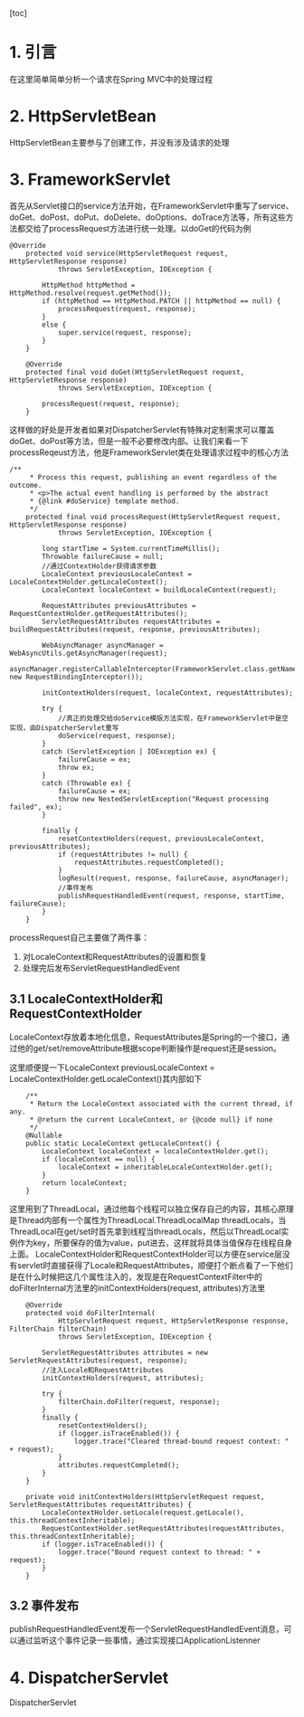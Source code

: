 [toc]
# 1. 引言
在这里简单简单分析一个请求在Spring MVC中的处理过程
# 2. HttpServletBean
HttpServletBean主要参与了创建工作，并没有涉及请求的处理
# 3. FrameworkServlet
首先从Servlet接口的service方法开始，在FrameworkServlet中重写了service、doGet、doPost、doPut、doDelete、doOptions、doTrace方法等，所有这些方法都交给了processRequest方法进行统一处理。以doGet的代码为例
```
@Override
	protected void service(HttpServletRequest request, HttpServletResponse response)
			throws ServletException, IOException {

		HttpMethod httpMethod = HttpMethod.resolve(request.getMethod());
		if (httpMethod == HttpMethod.PATCH || httpMethod == null) {
			processRequest(request, response);
		}
		else {
			super.service(request, response);
		}
	}

	@Override
	protected final void doGet(HttpServletRequest request, HttpServletResponse response)
			throws ServletException, IOException {

		processRequest(request, response);
	}
```
这样做的好处是开发者如果对DispatcherServlet有特殊对定制需求可以覆盖doGet、doPost等方法，但是一般不必要修改内部。让我们来看一下processReqeust方法，他是FrameworkServlet类在处理请求过程中的核心方法
```
/**
	 * Process this request, publishing an event regardless of the outcome.
	 * <p>The actual event handling is performed by the abstract
	 * {@link #doService} template method.
	 */
	protected final void processRequest(HttpServletRequest request, HttpServletResponse response)
			throws ServletException, IOException {

		long startTime = System.currentTimeMillis();
		Throwable failureCause = null;
        //通过ContextHolder获得请求参数
		LocaleContext previousLocaleContext = LocaleContextHolder.getLocaleContext();
		LocaleContext localeContext = buildLocaleContext(request);

		RequestAttributes previousAttributes = RequestContextHolder.getRequestAttributes();
		ServletRequestAttributes requestAttributes = buildRequestAttributes(request, response, previousAttributes);

		WebAsyncManager asyncManager = WebAsyncUtils.getAsyncManager(request);
		asyncManager.registerCallableInterceptor(FrameworkServlet.class.getName(), new RequestBindingInterceptor());

		initContextHolders(request, localeContext, requestAttributes);

		try {
            //真正的处理交给doService模版方法实现，在FrameworkServlet中是空实现，由DispatcherServlet重写
			doService(request, response);
		}
		catch (ServletException | IOException ex) {
			failureCause = ex;
			throw ex;
		}
		catch (Throwable ex) {
			failureCause = ex;
			throw new NestedServletException("Request processing failed", ex);
		}

		finally {
			resetContextHolders(request, previousLocaleContext, previousAttributes);
			if (requestAttributes != null) {
				requestAttributes.requestCompleted();
			}
			logResult(request, response, failureCause, asyncManager);
            //事件发布
			publishRequestHandledEvent(request, response, startTime, failureCause);
		}
	}
```
processRequest自己主要做了两件事：

1. 对LocaleContext和RequestAttributes的设置和恢复
2. 处理完后发布ServletRequestHandledEvent
## 3.1 LocaleContextHolder和RequestContextHolder
LocaleContext存放着本地化信息，RequestAttributes是Spring的一个接口，通过他的get/set/removeAttribute根据scope判断操作是request还是session。

这里顺便提一下LocaleContext previousLocaleContext = LocaleContextHolder.getLocaleContext()其内部如下
```
	/**
	 * Return the LocaleContext associated with the current thread, if any.
	 * @return the current LocaleContext, or {@code null} if none
	 */
	@Nullable
	public static LocaleContext getLocaleContext() {
		LocaleContext localeContext = localeContextHolder.get();
		if (localeContext == null) {
			localeContext = inheritableLocaleContextHolder.get();
		}
		return localeContext;
	}
```
这里用到了ThreadLocal，通过他每个线程可以独立保存自己的内容，其核心原理是Thread内部有一个属性为ThreadLocal.ThreadLocalMap threadLocals，当ThreadLocal在get/set时首先拿到线程当threadLocals，然后以ThreadLocal实例作为key，所要保存的值为value，put进去，这样就将具体当值保存在线程自身上面。
LocaleContextHolder和RequestContextHolder可以方便在service层没有servlet时直接获得了Locale和RequestAttributes，顺便打个断点看了一下他们是在什么时候把这几个属性注入的，发现是在RequestContextFilter中的doFilterInternal方法里的initContextHolders(request, attributes)方法里
```
	@Override
	protected void doFilterInternal(
			HttpServletRequest request, HttpServletResponse response, FilterChain filterChain)
			throws ServletException, IOException {

		ServletRequestAttributes attributes = new ServletRequestAttributes(request, response);
        //注入Locale和RequestAttributes
		initContextHolders(request, attributes);

		try {
			filterChain.doFilter(request, response);
		}
		finally {
			resetContextHolders();
			if (logger.isTraceEnabled()) {
				logger.trace("Cleared thread-bound request context: " + request);
			}
			attributes.requestCompleted();
		}
	}

	private void initContextHolders(HttpServletRequest request, ServletRequestAttributes requestAttributes) {
		LocaleContextHolder.setLocale(request.getLocale(), this.threadContextInheritable);
		RequestContextHolder.setRequestAttributes(requestAttributes, this.threadContextInheritable);
		if (logger.isTraceEnabled()) {
			logger.trace("Bound request context to thread: " + request);
		}
	}
```
## 3.2 事件发布
publishRequestHandledEvent发布一个ServletRequestHandledEvent消息，可以通过监听这个事件记录一些事情，通过实现接口ApplicationListenner<ServletRequestHandledEvent>
# 4. DispatcherServlet
DispatcherServlet